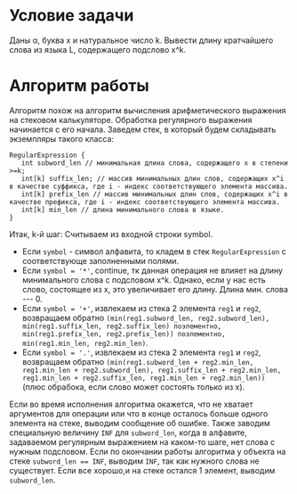 # Условие задачи
 Даны α, буква x и натуральное число k. Вывести длину кратчайшего слова из
языка L, содержащего подслово x^k.

# Алгоритм работы
 Алгоритм похож на алгоритм вычисления арифметического выражения на стековом калькуляторе. Обработка регулярного выражения начинается с его начала. 
Заведем стек, в который будем складывать экземпляры такого класса:

    RegularExpression {
       int subword_len // минимальная длина слова, содержащего x в степени >=k;
       int[k] suffix_len; // массив минимальных длин слов, содержащих x^i в качестве суффикса, где i - индекс соответствующего элемента массива.
       int[k] prefix_len // массив минимальных длин слов, содержащих x^i в качестве префикса, где i - индекс соответствующего элемента массива.
       int[k] min_len // длина минимального слова в языке.
    }

Итак, k-й шаг:
Считываем из входной строки symbol.
- Если `symbol` - символ алфавита, то кладем в стек `RegularExpression` с соответствующе заполненными полями.
- Если `symbol = '*'`, continue, тк данная операция не влияет на длину минимального слова с подсловом x^k. Однако, если у нас есть слово, состоящее из x, это увеличивает его длину. Длина мин. слова --- 0.
- Если `symbol = '+'`, извлекаем из стека 2 элемента `reg1` и `reg2`, возвращаем обратно `(min(reg1.subword_len, reg2.subword_len), min(reg1.suffix_len, reg2.suffix_len) поэлементно, min(reg1.prefix_len, reg2.prefix_len)) поэлементно, min(reg1.min_len, reg2.min_len)`.
- Если `symbol = '.'`, извлекаем из стека 2 элемента `reg1` и `reg2`, возвращаем обратно `(min(reg1.subword_len + reg2.min_len, reg1.min_len + reg2.subword_len), reg1.suffix_len + reg2.min_len, reg1.min_len + reg2.suffix_len, reg1.min_len + reg2.min_len))` (плюс обрабока,
если слово может состоять только из x).

Если во время исполнения алгоритма окажется, что не хватает аргументов для операции или что в конце осталось больше одного элемента на стеке, выводим сообщение об ошибке.
Также заводим специальную величину `INF` для `subword_len`, когда в алфавите, задаваемом регулярным выражением на каком-то шаге, нет слова с нужным подсловом. Если по окончании работы алгоритма у объекта на стеке `subword_len == INF`, выводим `INF`, так как нужного слова не существует. Если все хорошо,и на стеке остался 1 элемент, выводим `subword_len`.
